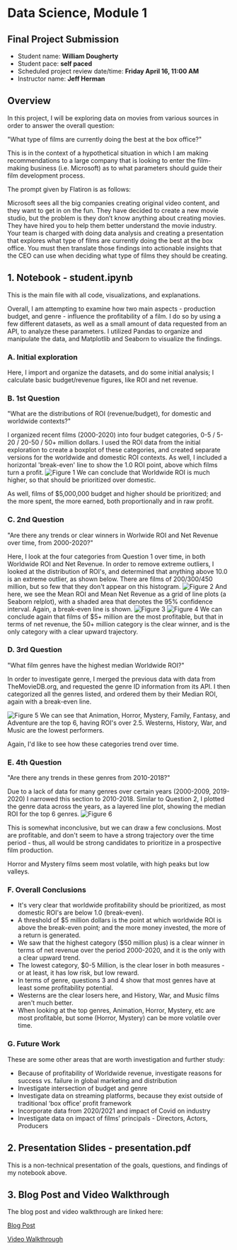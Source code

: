# Data Science, Module 1

## Final Project Submission

* Student name: **William Dougherty**
* Student pace: **self paced**
* Scheduled project review date/time: **Friday April 16, 11:00 AM**
* Instructor name: **Jeff Herman**

## Overview

In this project, I will be exploring data on movies from various sources in order to answer the overall question:

"What type of films are currently doing the best at the box office?"

This is in the context of a hypothetical situation in which I am making recommendations to a large company that is looking to enter the film-making business (i.e. Microsoft) as to what parameters should guide their film development process.

The prompt given by Flatiron is as follows:

Microsoft sees all the big companies creating original video content, and they want to get in on the fun. They have decided to create a new movie studio, but the problem is they don’t know anything about creating movies. They have hired you to help them better understand the movie industry.
Your team is charged with doing data analysis and creating a presentation that explores what type of films are currently doing the best at the box office. You must then translate those findings into actionable insights that the CEO can use when deciding what type of films they should be creating.

## 1. Notebook - student.ipynb

This is the main file with all code, visualizations, and explanations.

Overall, I am attempting to examine how two main aspects - production budget, and genre - influence the profitability of a film. I do so by using a few different datasets, as well as a small amount of data requested from an API, to analyze these parameters. I utilized Pandas to organize and manipulate the data, and Matplotlib and Seaborn to visualize the findings.

### A. Initial exploration
Here, I import and organize the datasets, and do some initial analysis; I calculate basic budget/revenue figures, like ROI and net revenue.
### B. 1st Question
"What are the distributions of ROI (revenue/budget), for domestic and worldwide contexts?"

I organized recent films (2000-2020) into four budget categories, 0-5 / 5-20 / 20-50 / 50+ million dollars. I used the ROI data from the initial exploration to create a boxplot of these categories, and created separate versions for the worldwide and domestic ROI contexts. As well, I included a horizontal 'break-even' line to show the 1.0 ROI point, above which films turn a profit.
![Figure 1](Figure_1.png)
We can conclude that Worldwide ROI is much higher, so that should be prioritized over domestic.

As well, films of $5,000,000 budget and higher should be prioritized; and the more spent, the more earned, both proportionally and in raw profit.

### C. 2nd Question
"Are there any trends or clear winners in Worlwide ROI and Net Revenue over time, from 2000-2020?"

Here, I look at the four categories from Question 1 over time, in both Worldwide ROI and Net Revenue. In order to remove extreme outliers, I looked at the distribution of ROI's, and determined that anything above 10.0 is an extreme outlier, as shown below. There are films of 200/300/450 million, but so few that they don't appear on this histogram.
![Figure 2](Figure_2.png)
And here, we see the Mean ROI and Mean Net Revenue as a grid of line plots (a Seaborn relplot), with a shaded area that denotes the 95% confidence interval. Again, a break-even line is shown. 
![Figure 3](Figure_3.png)
![Figure 4](Figure_4.png)
We can conclude again that films of $5+ million are the most profitable, but that in terms of net revenue, the 50+ million category is the clear winner, and is the only category with a clear upward trajectory.

### D. 3rd Question
"What film genres have the highest median Worldwide ROI?"

In order to investigate genre, I merged the previous data with data from TheMovieDB.org, and requested the genre ID information from its API. I then categorized all the genres listed, and ordered them by their Median ROI, again with a break-even line.

![Figure 5](Figure_5.png)
We can see that Animation, Horror, Mystery, Family, Fantasy, and Adventure are the top 6, having ROI's over 2.5. Westerns, History, War, and Music are the lowest performers.

Again, I'd like to see how these categories trend over time.
### E. 4th Question
"Are there any trends in these genres from 2010-2018?"

Due to a lack of data for many genres over certain years (2000-2009, 2019-2020) I narrowed this section to 2010-2018. Similar to Question 2, I plotted the genre data across the years, as a layered line plot, showing the median ROI for the top 6 genres.
![Figure 6](Figure_6.png)

This is somewhat inconclusive, but we can draw a few conclusions. Most are profitable, and don't seem to have a strong trajectory over the time period - thus, all would be strong candidates to prioritize in a prospective film production.

Horror and Mystery films seem most volatile, with high peaks but low valleys.

### F. Overall Conclusions

- It's very clear that worldwide profitability should be prioritized, as most domestic ROI's are below 1.0 (break-even).
- A threshold of $5 million dollars is the point at which worldwide ROI is above the break-even point; and the more
money invested, the more of a return is generated.
- We saw that the highest category ($50 million plus) is a clear winner in terms of net revenue over the period
2000-2020, and it is the only with a clear upward trend.
- The lowest category, $0-5 Million, is the clear loser in both measures - or at least, it has low risk, but low reward.
- In terms of genre, questions 3 and 4 show that most genres have at least some profitability potential.
- Westerns are the clear losers here, and History, War, and Music films aren't much better.
- When looking at the top genres, Animation, Horror, Mystery, etc are most profitable, but some (Horror, Mystery) can
be more volatile over time.

### G. Future Work
These are some other areas that are worth investigation and further study:
- Because of profitability of Worldwide revenue, investigate reasons for success vs. failure in global marketing and distribution
- Investigate intersection of budget and genre
- Investigate data on streaming platforms, because they exist outside of traditional ‘box office’ profit framework
- Incorporate data from 2020/2021 and impact of Covid on industry
- Investigate data on impact of  films’ principals - Directors, Actors, Producers


## 2. Presentation Slides - presentation.pdf

This is a non-technical presentation of the goals, questions, and findings of my notebook above.

## 3. Blog Post and Video Walkthrough

The blog post and video walkthrough are linked here:

[Blog Post](https://willcd.medium.com/data-science-for-the-silver-screen-2fd4a604de5d)

[Video Walkthrough](http://)